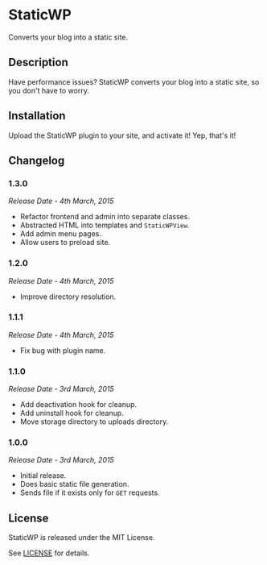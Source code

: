 # StaticWP

Converts your blog into a static site.

## Description

Have performance issues? StaticWP converts your blog into a static site, so you don't have to worry.

## Installation

Upload the StaticWP plugin to your site, and activate it! Yep, that's it!

## Changelog

### 1.3.0

*Release Date - 4th March, 2015*

- Refactor frontend and admin into separate classes.
- Abstracted HTML into templates and `StaticWPView`.
- Add admin menu pages.
- Allow users to preload site.

### 1.2.0

*Release Date - 4th March, 2015*

- Improve directory resolution.

### 1.1.1

*Release Date - 4th March, 2015*

- Fix bug with plugin name.

### 1.1.0

*Release Date - 3rd March, 2015*

- Add deactivation hook for cleanup.
- Add uninstall hook for cleanup.
- Move storage directory to uploads directory.

### 1.0.0

*Release Date - 3rd March, 2015*

- Initial release.
- Does basic static file generation.
- Sends file if it exists only for `GET` requests.

## License

StaticWP is released under the MIT License.

See [LICENSE](https://github.com/slogsdon/static-wp/blob/master/LICENSE) for details.
